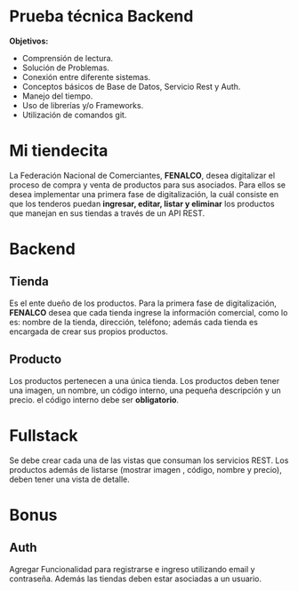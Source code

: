 ﻿# Prueba técnica Backend

   **Objetivos:** 
 - Comprensión de lectura.
 - Solución de Problemas.
 - Conexión entre diferente sistemas.
 - Conceptos básicos de Base de Datos, Servicio Rest y Auth.
 - Manejo del tiempo.
 - Uso de librerías y/o Frameworks.
 - Utilización de comandos git.


# Mi tiendecita

La Federación Nacional de Comerciantes, **FENALCO**, desea digitalizar el proceso de compra y venta de productos para sus asociados. Para ellos se desea implementar una primera fase de digitalización, la cuál consiste en que los tenderos puedan **ingresar, editar, listar y eliminar** los productos que manejan en sus tiendas a través de un API REST. 

# Backend


## Tienda
Es el ente dueño de los productos. Para la primera fase de digitalización,  **FENALCO** desea que cada tienda ingrese la información comercial, como lo es: nombre de la tienda, dirección, teléfono; además cada tienda es encargada de crear sus propios productos. 

## Producto
 Los productos pertenecen a una única tienda. Los productos deben tener una imagen, un nombre, un código interno, una pequeña descripción y un precio. el código interno debe ser **obligatorio**.
  
# Fullstack

Se debe crear cada una de las vistas que consuman  los servicios REST. Los productos además de listarse (mostrar imagen , código, nombre y precio), deben tener una vista de detalle. 

# Bonus

## Auth

Agregar Funcionalidad para registrarse e ingreso utilizando email y contraseña.  Además las tiendas deben estar asociadas a un usuario. 


